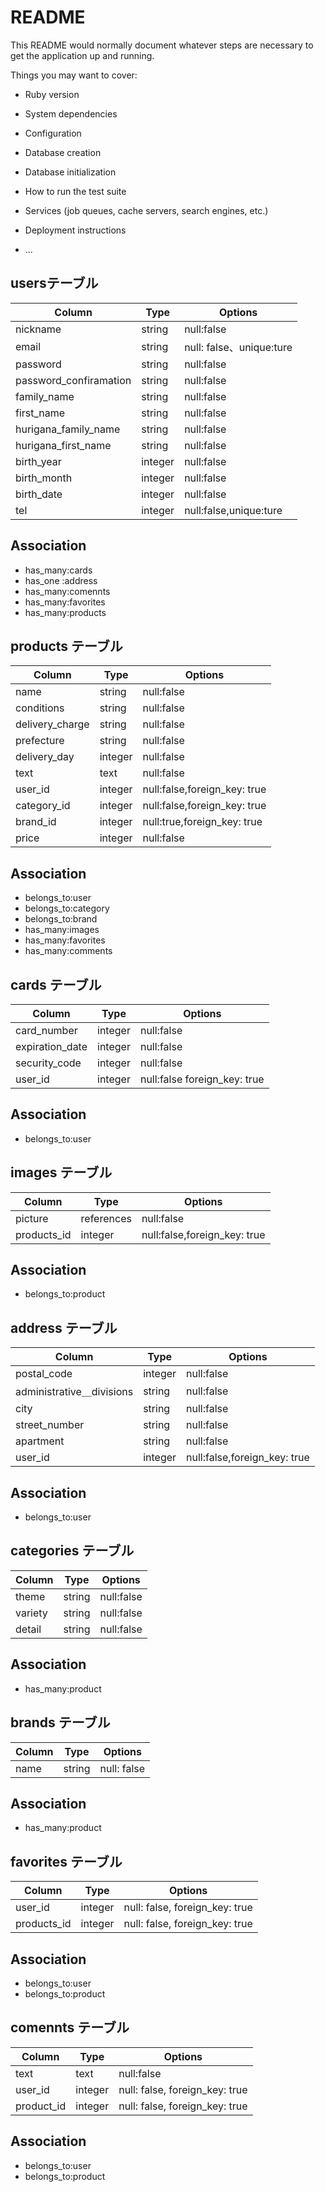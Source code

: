 # README

This README would normally document whatever steps are necessary to get the
application up and running.

Things you may want to cover:

* Ruby version

* System dependencies

* Configuration

* Database creation

* Database initialization

* How to run the test suite

* Services (job queues, cache servers, search engines, etc.)

* Deployment instructions

* ...


##  usersテーブル

|Column|Type|Options|
|------|----|-------|
|nickname|string|null:false|
|email|string|null: false、unique:ture|
|password|string|null:false|
|password_confiramation|string|null:false|
|family_name|string|null:false|
|first_name|string|null:false|
|hurigana_family_name|string|null:false|
|hurigana_first_name|string|null:false|
|birth_year|integer|null:false|
|birth_month|integer|null:false|
|birth_date|integer|null:false|
|tel|integer|null:false,unique:ture|

## Association
- has_many:cards
- has_one :address
- has_many:comennts
- has_many:favorites
- has_many:products


## products テーブル
|Column|Type|Options|
|------|----|-------|
|name|string|null:false|
|conditions|string|null:false|
|delivery_charge|string|null:false|
|prefecture|string|null:false|
|delivery_day|integer|null:false|
|text|text|null:false|
|user_id|integer|null:false,foreign_key: true|
|category_id|integer|null:false,foreign_key: true|
|brand_id|integer|null:true,foreign_key: true|
|price|integer|null:false|

## Association
- belongs_to:user
- belongs_to:category
- belongs_to:brand
- has_many:images
- has_many:favorites
- has_many:comments


## cards テーブル
|Column|Type|Options|
|------|----|-------|
|card_number|integer|null:false|
|expiration_date|integer|null:false
|security_code|integer|null:false|
|user_id|integer|null:false foreign_key: true|

## Association
- belongs_to:user


## images テーブル
|Column|Type|Options|
|------|----|-------|
|picture|references|null:false|
|products_id|integer|null:false,foreign_key: true|

## Association
- belongs_to:product


## address テーブル
|Column|Type|Options|
|------|----|-------|
|postal_code|integer|null:false|
|administrative＿divisions|string|null:false|
|city|string|null:false|
|street_number|string|null:false|
|apartment|string|null:false|
|user_id|integer|null:false,foreign_key: true|

## Association
- belongs_to:user


## categories テーブル
|Column|Type|Options|
|------|----|-------|
|theme|string|null:false|
|variety|string|null:false|
|detail|string|null:false|

## Association
- has_many:product


## brands テーブル
|Column|Type|Options|
|------|----|-------|
|name|string|null: false|

## Association
- has_many:product


## favorites テーブル
|Column|Type|Options|
|------|----|-------|
|user_id|integer|null: false, foreign_key: true|
|products_id|integer|null: false, foreign_key: true|

## Association
- belongs_to:user
- belongs_to:product


## comennts テーブル
|Column|Type|Options|
|------|----|-------|
|text|text|null:false|
|user_id|integer|null: false, foreign_key: true|
|product_id|integer|null: false, foreign_key: true|

## Association
- belongs_to:user
- belongs_to:product